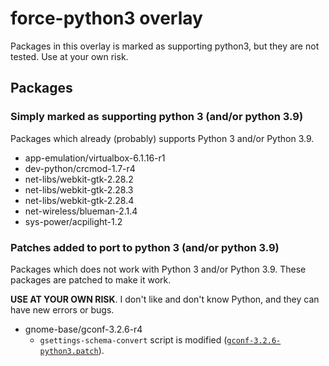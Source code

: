 # force-python3 overlay

Packages in this overlay is marked as supporting python3, but they are not tested.
Use at your own risk.

## Packages

### Simply marked as supporting python 3 (and/or python 3.9)

Packages which already (probably) supports Python 3 and/or Python 3.9.

* app-emulation/virtualbox-6.1.16-r1
* dev-python/crcmod-1.7-r4
* net-libs/webkit-gtk-2.28.2
* net-libs/webkit-gtk-2.28.3
* net-libs/webkit-gtk-2.28.4
* net-wireless/blueman-2.1.4
* sys-power/acpilight-1.2

### Patches added to port to python 3 (and/or python 3.9)

Packages which does not work with Python 3 and/or Python 3.9.
These packages are patched to make it work.

**USE AT YOUR OWN RISK**.
I don't like and don't know Python, and they can have new errors or bugs.

* gnome-base/gconf-3.2.6-r4
    + `gsettings-schema-convert` script is modified
      ([`gconf-3.2.6-python3.patch`](gnome-base/gconf/files/gconf-3.2.6-python3.patch)).

